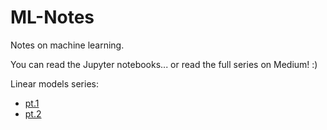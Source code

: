 # ML-Notes
Notes on machine learning.

You can read the Jupyter notebooks...
or read the full series on Medium! :)

Linear models series:
- [pt.1](https://medium.com/@voidpunk/linear-functions-762e3109357)
- [pt.2](https://medium.com/@voidpunk/linear-regression-240890accd4c)
